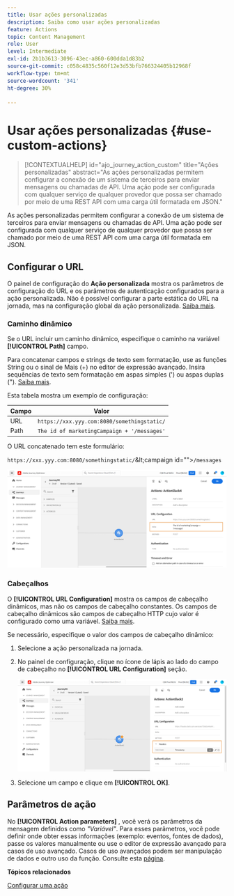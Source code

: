 ```yaml
---
title: Usar ações personalizadas
description: Saiba como usar ações personalizadas
feature: Actions
topic: Content Management
role: User
level: Intermediate
exl-id: 2b1b3613-3096-43ec-a860-600dda1d83b2
source-git-commit: c058c4835c560f12e3d53bfb766324405b12968f
workflow-type: tm+mt
source-wordcount: '341'
ht-degree: 30%

---
```


# Usar ações personalizadas {#use-custom-actions}

>[!CONTEXTUALHELP]
>id="ajo_journey_action_custom"
>title="Ações personalizadas"
>abstract="As ações personalizadas permitem configurar a conexão de um sistema de terceiros para enviar mensagens ou chamadas de API. Uma ação pode ser configurada com qualquer serviço de qualquer provedor que possa ser chamado por meio de uma REST API com uma carga útil formatada em JSON."

As ações personalizadas permitem configurar a conexão de um sistema de terceiros para enviar mensagens ou chamadas de API. Uma ação pode ser configurada com qualquer serviço de qualquer provedor que possa ser chamado por meio de uma REST API com uma carga útil formatada em JSON.

## Configurar o URL

O painel de configuração do **Ação personalizada** mostra os parâmetros de configuração do URL e os parâmetros de autenticação configurados para a ação personalizada. Não é possível configurar a parte estática do URL na jornada, mas na configuração global da ação personalizada. [Saiba mais](../action/about-custom-action-configuration.md).

### Caminho dinâmico

Se o URL incluir um caminho dinâmico, especifique o caminho na variável **[!UICONTROL Path]** campo.

Para concatenar campos e strings de texto sem formatação, use as funções String ou o sinal de Mais (+) no editor de expressão avançado. Insira sequências de texto sem formatação em aspas simples (&#39;) ou aspas duplas (&quot;). [Saiba mais](expression/expressionadvanced.md).

Esta tabela mostra um exemplo de configuração:

| Campo | Valor |
| --- | --- |
| URL | `https://xxx.yyy.com:8080/somethingstatic/` |
| Path | `The id of marketingCampaign + '/messages'` |

O URL concatenado tem este formulário:

`https://xxx.yyy.com:8080/somethingstatic/`\&lt;campaign id=&quot;&quot;>`/messages`

![](assets/journey-custom-action-url.png)

### Cabeçalhos

O **[!UICONTROL URL Configuration]** mostra os campos de cabeçalho dinâmicos, mas não os campos de cabeçalho constantes. Os campos de cabeçalho dinâmicos são campos de cabeçalho HTTP cujo valor é configurado como uma variável. [Saiba mais](../action/about-custom-action-configuration.md).

Se necessário, especifique o valor dos campos de cabeçalho dinâmico:

1. Selecione a ação personalizada na jornada.
1. No painel de configuração, clique no ícone de lápis ao lado do campo de cabeçalho no **[!UICONTROL URL Configuration]** seção.

   ![](assets/journey-dynamicheaderfield.png)

1. Selecione um campo e clique em **[!UICONTROL OK]**.

## Parâmetros de ação

No **[!UICONTROL Action parameters]** , você verá os parâmetros da mensagem definidos como _&quot;Variável&quot;_. Para esses parâmetros, você pode definir onde obter essas informações (exemplo: eventos, fontes de dados), passe os valores manualmente ou use o editor de expressão avançado para casos de uso avançado. Casos de uso avançados podem ser manipulação de dados e outro uso da função. Consulte esta [página](expression/expressionadvanced.md).

**Tópicos relacionados**

[Configurar uma ação](../action/about-custom-action-configuration.md)

